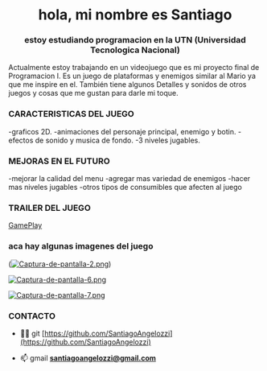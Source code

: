 <h1 align="center">hola, mi nombre es Santiago</h1>
<h3 align="center">estoy estudiando programacion en la UTN (Universidad Tecnologica Nacional)</h3>

Actualmente estoy trabajando en un videojuego que es mi proyecto final de Programacion I. Es un juego de plataformas y enemigos similar al Mario ya que me inspire en el. También tiene algunos Detalles y sonidos de otros juegos y cosas que me gustan para darle mi toque.

<h3> CARACTERISTICAS DEL JUEGO </h3>

-graficos 2D.
-animaciones del personaje principal, enemigo y botin.
-efectos de sonido y musica de fondo.
-3 niveles jugables.

<h3> MEJORAS EN EL FUTURO </h3>
-mejorar la calidad del menu
-agregar mas variedad de enemigos
-hacer mas niveles jugables
-otros tipos de consumibles que afecten al juego

<h3> TRAILER DEL JUEGO</h3>

[GamePlay]()

<h3> aca hay algunas imagenes del juego </h3>

([![Captura-de-pantalla-2.png](https://i.postimg.cc/J7smwzvy/Captura-de-pantalla-2.png)](https://postimg.cc/s1Cb7sVy))

[![Captura-de-pantalla-6.png](https://i.postimg.cc/C5kQFXb2/Captura-de-pantalla-6.png)](https://postimg.cc/5Q93gP75)

[![Captura-de-pantalla-7.png](https://i.postimg.cc/Hx7S2RvL/Captura-de-pantalla-7.png)](https://postimg.cc/FdNgFW4t)

<h3> CONTACTO </h3>

- 👨‍💻 git [https://github.com/SantiagoAngelozzi](https://github.com/SantiagoAngelozzi)

- 📫 gmail **santiagoangelozzi@gmail.com**